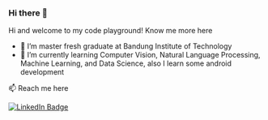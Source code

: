 ### Hi there 👋

Hi and welcome to my code playground! Know me more here

- 🔭 I’m master fresh graduate at Bandung Institute of Technology
- 🌱 I’m currently learning Computer Vision, Natural Language Processing, Machine Learning, and Data Science, also I learn some android development


📫 Reach me here
<div id="badges">
  <a href="https://www.linkedin.com/in/nadyadtm17/">
    <img src="https://img.shields.io/badge/LinkedIn-blue?style=for-the-badge&logo=linkedin&logoColor=white" alt="LinkedIn Badge"/>
  </a>
</div> 


<!--
**nadyadtm/nadyadtm** is a ✨ _special_ ✨ repository because its `README.md` (this file) appears on your GitHub profile.

Here are some ideas to get you started:

- 🔭 I’m currently working on ...
- 🌱 I’m currently learning ...
- 👯 I’m looking to collaborate on ...
- 🤔 I’m looking for help with ...
- 💬 Ask me about ...
- 📫 How to reach me: ...
- 😄 Pronouns: ...
- ⚡ Fun fact: ...
-->

